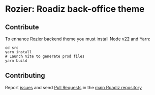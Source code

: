 # Rozier: Roadiz back-office theme

## Contribute

To enhance Rozier backend theme you must install Node v22 and Yarn:

```shell
cd src
yarn install
# Launch Vite to generate prod files
yarn build
```

## Contributing

Report [issues](https://github.com/roadiz/core-bundle-dev-app/issues) and send [Pull Requests](https://github.com/roadiz/core-bundle-dev-app/pulls) in the [main Roadiz repository](https://github.com/roadiz/core-bundle-dev-app)
